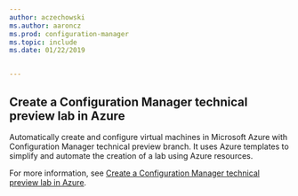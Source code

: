 ```yaml
---
author: aczechowski
ms.author: aaroncz
ms.prod: configuration-manager
ms.topic: include
ms.date: 01/22/2019


---
```


## <a name="bkmk_azurevm"></a> Create a Configuration Manager technical preview lab in Azure
<!--3556017-->

Automatically create and configure virtual machines in Microsoft Azure with Configuration Manager technical preview branch. It uses Azure templates to simplify and automate the creation of a lab using Azure resources.

For more information, see [Create a Configuration Manager technical preview lab in Azure](/sccm/core/get-started/azure-template). 

